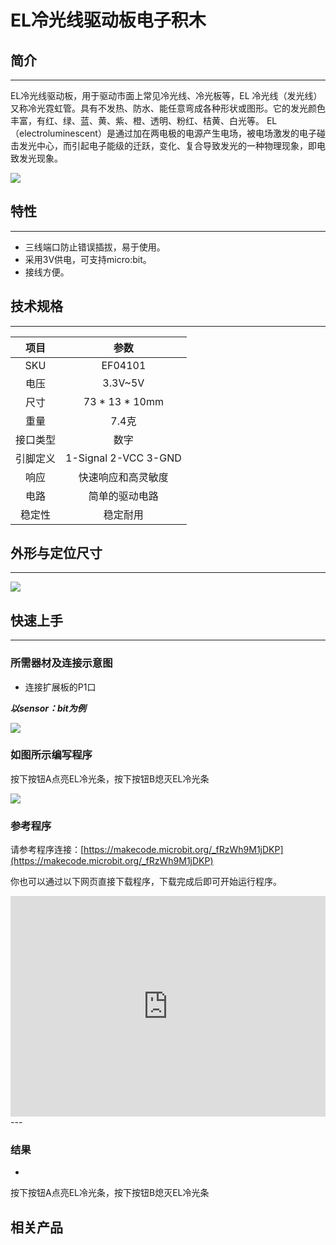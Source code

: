 # EL冷光线驱动板电子积木

## 简介
---
EL冷光线驱动板，用于驱动市面上常见冷光线、冷光板等，EL 冷光线（发光线）又称冷光霓虹管。具有不发热、防水、能任意弯成各种形状或图形。它的发光颜色丰富，有红、绿、蓝、黄、紫、橙、透明、粉红、桔黄、白光等。
EL（electroluminescent）是通过加在两电极的电源产生电场，被电场激发的电子碰击发光中心，而引起电子能级的迁跃，变化、复合导致发光的一种物理现象，即电致发光现象。

![](https://raw.githubusercontent.com/elecfreaks/learn-cn/master/microbitOctopus/output/images/04101_01.jpg)

## 特性
---
- 三线端口防止错误插拔，易于使用。
- 采用3V供电，可支持micro:bit。
- 接线方便。

## 技术规格
---

项目 | 参数 
:-: | :-: 
SKU|EF04101
电压|3.3V~5V
尺寸|73 * 13 * 10mm
重量|7.4克
接口类型|数字
引脚定义|1-Signal 2-VCC 3-GND
响应|快速响应和高灵敏度
电路|简单的驱动电路
稳定性|稳定耐用

## 外形与定位尺寸
---

![](https://raw.githubusercontent.com/elecfreaks/learn-cn/master/microbitOctopus/output/images/04101_02.png)

## 快速上手
---
### 所需器材及连接示意图

- 连接扩展板的P1口

***以sensor：bit为例***

![](https://raw.githubusercontent.com/elecfreaks/learn-cn/master/microbitOctopus/output/images/04101_03.png)

### 如图所示编写程序

按下按钮A点亮EL冷光条，按下按钮B熄灭EL冷光条

![](https://raw.githubusercontent.com/elecfreaks/learn-cn/master/microbitOctopus/output/images/04101_04.png)

### 参考程序

请参考程序连接：[https://makecode.microbit.org/_fRzWh9M1jDKP](https://makecode.microbit.org/_fRzWh9M1jDKP)

你也可以通过以下网页直接下载程序，下载完成后即可开始运行程序。

<div style="position:relative;height:0;padding-bottom:70%;overflow:hidden;"><iframe style="position:absolute;top:0;left:0;width:100%;height:100%;" src="https://makecode.microbit.org/#pub:_fRzWh9M1jDKP" frameborder="0" sandbox="allow-popups allow-forms allow-scripts allow-same-origin"></iframe></div>  
---

### 结果
- 
按下按钮A点亮EL冷光条，按下按钮B熄灭EL冷光条

## 相关产品

